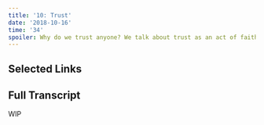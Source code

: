 ```yaml
---
title: '10: Trust'
date: '2018-10-16'
time: '34'
spoiler: Why do we trust anyone? We talk about trust as an act of faith, trusting people versus trusting code, and the relationship between trust and work.
---
```


## Selected Links

## Full Transcript

WIP
